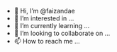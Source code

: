 - 👋 Hi, I’m @faizandae
- 👀 I’m interested in ...
- 🌱 I’m currently learning ...
- 💞️ I’m looking to collaborate on ...
- 📫 How to reach me ...

<!---
faizandae/faizandae is a ✨ special ✨ repository because its `README.md` (this file) appears on your GitHub profile.
You can click the Preview link to take a look at your changes.
--->
